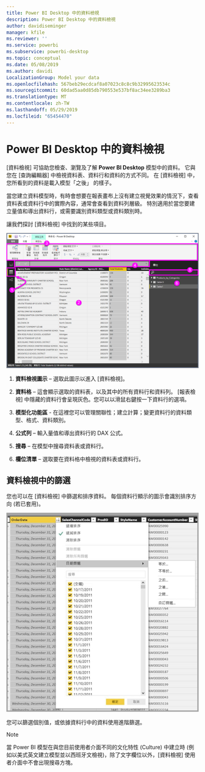 ```yaml
---
title: Power BI Desktop 中的資料檢視
description: Power BI Desktop 中的資料檢視
author: davidiseminger
manager: kfile
ms.reviewer: ''
ms.service: powerbi
ms.subservice: powerbi-desktop
ms.topic: conceptual
ms.date: 05/08/2019
ms.author: davidi
LocalizationGroup: Model your data
ms.openlocfilehash: 567beb29ecdcaf8a07023c8c8c9b32995623534c
ms.sourcegitcommit: 60dad5aa0d85db790553e537bf8ac34ee3289ba3
ms.translationtype: MT
ms.contentlocale: zh-TW
ms.lasthandoff: 05/29/2019
ms.locfileid: "65454470"
---
```

# <a name="data-view-in-power-bi-desktop"></a>Power BI Desktop 中的資料檢視
[資料檢視]  可協助您檢查、瀏覽及了解 **Power BI Desktop** 模型中的資料。 它與您在 [查詢編輯器]  中檢視資料表、資料行和資料的方式不同。 在 [資料檢視] 中，您所看到的資料是載入模型「之後」  的樣子。

當您建立資料模型時，有時會想要在報表畫布上沒有建立視覺效果的情況下，查看資料表或資料行中的實際內容，通常會查看到資料列層級。 特別適用於當您要建立量值和導出資料行，或需要識別資料類型或資料類別時。

讓我們探討 [資料檢視]  中找到的某些項目。

![Power BI Desktop 中的資料檢視](media/desktop-data-view/dataview_fullscreen.png)

1. **資料檢視圖示** – 選取此圖示以進入 [資料檢視]。

2. **資料格** – 這會顯示選取的資料表，以及其中的所有資料行和資料列。 [報表檢視]  中隱藏的資料行會呈現灰色。您可以以滑鼠右鍵按一下資料行的選項。

3. **模型化功能區** - 在這裡您可以管理關聯性；建立計算；變更資料行的資料類型、格式、資料類別。

4. **公式列** – 輸入量值和導出資料行的 DAX 公式。

5. **搜尋** – 在模型中搜尋資料表或資料行。

6. **欄位清單** – 選取要在資料格中檢視的資料表或資料行。

## <a name="filtering-in-data-view"></a>資料檢視中的篩選

您也可以在 [資料檢視]  中篩選和排序資料。 每個資料行顯示的圖示會識別排序方向 (若已套用)。

![在 Power BI Desktop 中的資料檢視中排序和篩選](media/desktop-data-view/dataview_sort-and-filter.png)

您可以篩選個別值，或依據資料行中的資料使用進階篩選。 

> [!NOTE]
> 當 Power BI 模型在與您目前使用者介面不同的文化特性 (Culture) 中建立時 (例如以美式英文建立模型並以西班牙文檢視)，除了文字欄位以外，[資料檢視] 使用者介面中不會出現搜尋方塊。
